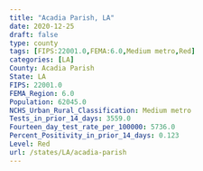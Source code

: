```yaml
---
title: "Acadia Parish, LA"
date: 2020-12-25
draft: false
type: county
tags: [FIPS:22001.0,FEMA:6.0,Medium metro,Red]
categories: [LA]
County: Acadia Parish
State: LA
FIPS: 22001.0
FEMA_Region: 6.0
Population: 62045.0
NCHS_Urban_Rural_Classification: Medium metro
Tests_in_prior_14_days: 3559.0
Fourteen_day_test_rate_per_100000: 5736.0
Percent_Positivity_in_prior_14_days: 0.123
Level: Red
url: /states/LA/acadia-parish
---
```



